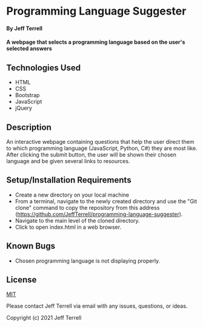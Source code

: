 # Programming Language Suggester

#### By Jeff Terrell

#### A webpage that selects a programming language based on the user's selected answers

## Technologies Used

* HTML
* CSS
* Bootstrap
* JavaScript
* jQuery

## Description

An interactive webpage containing questions that help the user direct them to which programming language (JavaScript, Python, C#) they are most like. After clicking the submit button, the user will be shown their chosen language and be given several links to resources.

## Setup/Installation Requirements

* Create a new directory on your local machine
* From a terminal, navigate to the newly created directory and use the "Git clone" command to copy the repository from this address (https://github.com/JeffTerrell/programming-language-suggester).
* Navigate to the main level of the cloned directory.
* Click to open index.html in a web browser.


## Known Bugs

* Chosen programming language is not displaying properly.

## License

[MIT](https://opensource.org/licenses/MIT)

Please contact Jeff Terrell via email with any issues, questions, or ideas.

Copyright (c) 2021 Jeff Terrell